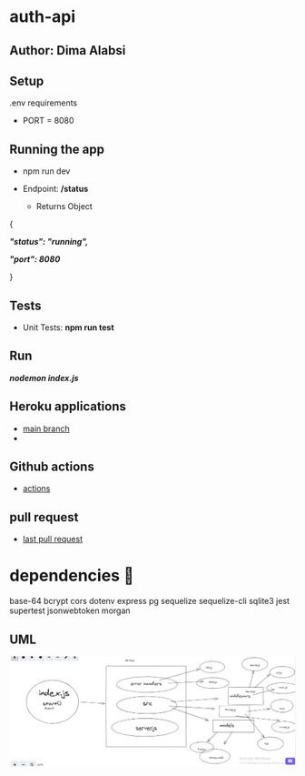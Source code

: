 # auth-api

## Author: Dima Alabsi


## Setup
 .env requirements
* PORT = 8080
## Running the app

* npm run dev

* Endpoint:  **/status** 

    * Returns Object

{



  ***"status": "running",***

  ***"port": 8080***

}


## Tests

* Unit Tests: **npm run test**

## Run

***nodemon index.js***



## Heroku applications 

*   [main branch]() 
*    

## Github actions

*    [actions]()      


## pull request


* [last pull request]()


# dependencies 💯

base-64
bcrypt
cors
dotenv
express
pg
sequelize
sequelize-cli
sqlite3
jest
supertest
jsonwebtoken
 morgan

## UML


![notes](/img/UML.png)
